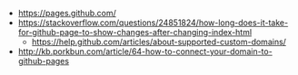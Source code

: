 - https://pages.github.com/
- https://stackoverflow.com/questions/24851824/how-long-does-it-take-for-github-page-to-show-changes-after-changing-index-html
  - https://help.github.com/articles/about-supported-custom-domains/
- http://kb.porkbun.com/article/64-how-to-connect-your-domain-to-github-pages